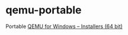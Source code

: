 qemu-portable
=============
Portable [QEMU for Windows – Installers (64 bit)](https://qemu.weilnetz.de/w64/)
